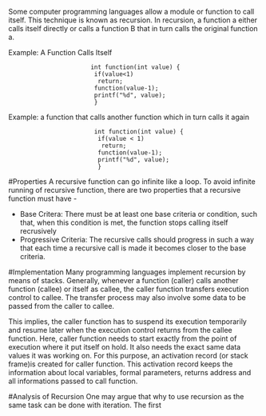 Some computer programming languages allow a module or function to call itself. This technique is known as recursion. 
In recursion, a function a either calls itself directly or calls a function B that in turn calls the original function a.

Example: A Function Calls Itself

                           int function(int value) {
                            if(value<1)
                             return;
                            function(value-1);
                            printf("%d", value);
                            }
                            
Example: a function that calls another function which in turn calls it again

                            int function(int value) {
                             if(value < 1)
                              return;
                             function(value-1);
                             printf("%d", value);
                             }
                             
#Properties
A recursive function can go infinite like a loop. To avoid infinite running of recursive function, there are two properties
that a recursive function must have - 

- Base Critera: There must be at least one base criteria or condition, such that, when this condition is met, the function
  stops calling itself recrusively
- Progressive Criteria: The recursive calls should progress in such a way that each time a recursive call is made it becomes
  closer to the base criteria.

#Implementation
Many programming languages implement recursion by means of stacks. Generally, whenever a function (caller) calls another function (callee) or itself as callee, the caller function transfers execution control to callee. The transfer process
may also involve some data to be passed from the caller to callee. 

This implies, the caller function has to suspend its execution temporarily and resume later when the execution control
returns from the callee function. Here, caller function needs to start exactly from the point of execution where it put 
itself on hold. It also needs the exact same data values it was working on. For this purpose, an activation record (or stack
frame)is created for caller function. This activation record keeps the information about local variables, formal parameters,
returns address and all informations passed to call function.

#Analysis of Recursion
One may argue that why to use recursion as the same task can be done with iteration. The first 


                             

                           
